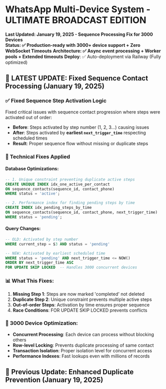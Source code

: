 # WhatsApp Multi-Device System - ULTIMATE BROADCAST EDITION
**Last Updated: January 19, 2025 - Sequence Processing Fix for 3000 Devices**  
**Status: ✅ Production-ready with 3000+ device support + Zero WebSocket Timeouts**
**Architecture: ✅ Async event processing + Worker pools + Extended timeouts**
**Deploy**: ✅ Auto-deployment via Railway (Fully optimized)

## 🚀 LATEST UPDATE: Fixed Sequence Contact Processing (January 19, 2025)

### ✅ Fixed Sequence Step Activation Logic
Fixed critical issues with sequence contact progression where steps were activated out of order:
- **Before**: Steps activated by step number (1, 2, 3...) causing issues
- **After**: Steps activated by **earliest `next_trigger_time`** respecting scheduled times
- **Result**: Proper sequence flow without missing or duplicate steps

### 🔧 Technical Fixes Applied

#### **Database Optimizations:**
```sql
-- 1. Unique constraint preventing duplicate active steps
CREATE UNIQUE INDEX idx_one_active_per_contact
ON sequence_contacts(sequence_id, contact_phone)
WHERE status = 'active';

-- 2. Performance index for finding pending steps by time
CREATE INDEX idx_pending_steps_by_time
ON sequence_contacts(sequence_id, contact_phone, next_trigger_time)
WHERE status = 'pending';
```

#### **Query Changes:**
```sql
-- OLD: Activated by step number
WHERE current_step = $3 AND status = 'pending'

-- NEW: Activated by earliest scheduled time
WHERE status = 'pending' AND next_trigger_time <= NOW()
ORDER BY next_trigger_time ASC
FOR UPDATE SKIP LOCKED  -- Handles 3000 concurrent devices
```

### 📊 What This Fixes:
1. **Missing Step 1**: Steps are now marked 'completed' not deleted
2. **Duplicate Step 2**: Unique constraint prevents multiple active steps
3. **Out-of-order Steps**: Activation by time ensures proper sequence
4. **Race Conditions**: FOR UPDATE SKIP LOCKED prevents conflicts

### 🚀 3000 Device Optimization:
- **Concurrent Processing**: Each device can process without blocking others
- **Row-level Locking**: Prevents duplicate processing of same contact
- **Transaction Isolation**: Proper isolation level for concurrent access
- **Performance Indexes**: Fast lookups even with millions of records

## 🚀 Previous Update: Enhanced Duplicate Prevention (January 19, 2025)